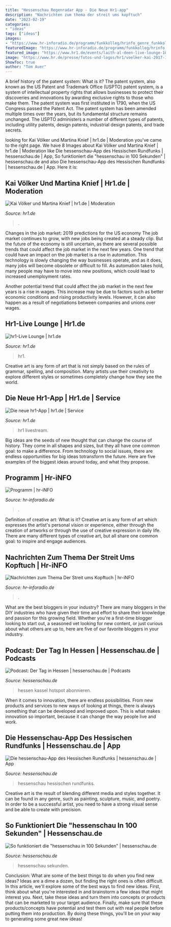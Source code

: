 ```yaml
---
title: "Hessenschau Regenradar App - Die Neue Hr1-app"
description: "Nachrichten zum thema der streit ums kopftuch"
date: "2023-02-19"
categories:
- "ideas"
tags: ["ideas"]
images:
- "https://www.hr-inforadio.de/programm/funkkolleg/hrinfo_genre_funkkolleg_philosophie-100~_t-1488456211980_v-16to9.png"
featuredImage: "https://www.hr-inforadio.de/programm/funkkolleg/hrinfo_genre_funkkolleg_philosophie-100~_t-1488456211980_v-16to9.png"
featured_image: "https://www.hr1.de/events/laith-al-deen-live-lounge-104~_t-1601267075060_v-16to7__medium.jpg"
image: "https://www.hr.de/presse/fotos-und-logos/hr1/voelker-kai-2017-100~_t-1519306972552_v-1to1__large.jpg"
ShowToc: true
author: "Tom Auer"
---
```



A brief history of the patent system: What is it?
The patent system, also known as the US Patent and Trademark Office (USPTO) patent system, is a system of intellectual property rights that allows businesses to protect their discoveries and innovations by awarding exclusive rights to those who make them. The patent system was first instituted in 1790, when the US Congress passed the Patent Act. The patent system has been amended multiple times over the years, but its fundamental structure remains unchanged. The USPTO administers a number of different types of patents, including utility patents, design patents, industrial design patents, and trade secrets.

	

		
looking for Kai Völker und Martina Knief | hr1.de | Moderation you've came to the right page. We have 8 Images about Kai Völker und Martina Knief | hr1.de | Moderation like Die hessenschau-App des Hessischen Rundfunks | hessenschau.de | App, So funktioniert die &quot;hessenschau in 100 Sekunden&quot; | hessenschau.de and also Die hessenschau-App des Hessischen Rundfunks | hessenschau.de | App. Here it is:
		
    
## Kai Völker Und Martina Knief | Hr1.de | Moderation

<img loading=lazy src="https://www.hr.de/presse/fotos-und-logos/hr1/voelker-kai-2017-100~_t-1519306972552_v-1to1__large.jpg" onerror="this.onerror=null;this.src='https://tse3.mm.bing.net/th?id=OIP.6vT6jY5B1_jZfN4odZT3IQHaHa&amp;pid=15.1';" alt="Kai Völker und Martina Knief | hr1.de | Moderation">

_Source: hr1.de_

>. 

	

Changes in the job market: 2019 predictions for the US economy
The job market continues to grow, with new jobs being created at a steady clip. But the future of the economy is still uncertain, as there are several possible trends that could affect the job market in the next few years. 
One trend that could have an impact on the job market is a rise in automation. This technology is slowly changing the way businesses operate, and as it does, many jobs will become obsolete or difficult to fill. As automation takes hold, many people may have to move into new positions, which could lead to increased unemployment rates. 

Another potential trend that could affect the job market in the next few years is a rise in wages. This increase may be due to factors such as better economic conditions and rising productivity levels. However, it can also happen as a result of negotiations between companies and unions over wages.

    
## Hr1-Live Lounge | Hr1.de

<img loading=lazy src="https://www.hr1.de/events/laith-al-deen-live-lounge-104~_t-1601267075060_v-16to7__medium.jpg" onerror="this.onerror=null;this.src='https://tse2.mm.bing.net/th?id=OIP.7Azpgk7_rGgbRanD9D6BNwHaDP&amp;pid=15.1';" alt="hr1-Live Lounge | hr1.de">

_Source: hr1.de_

>hr1. 

	

Creative art is any form of art that is not simply based on the rules of grammar, spelling, and composition. Many artists use their creativity to explore different styles or sometimes completely change how they see the world.

    
## Die Neue Hr1-App | Hr1.de | Service

<img loading=lazy src="https://www.hr1.de/app/2020-radioapp-hr1-mood-102~_t-1601625141884_v-16to9.jpg" onerror="this.onerror=null;this.src='https://tse1.mm.bing.net/th?id=OIP.lfdXOcmeiuBHX4Bapx71tAHaEK&amp;pid=15.1';" alt="Die neue hr1-App | hr1.de | Service">

_Source: hr1.de_

>hr1 livestream. 

	

Big ideas are the seeds of new thought that can change the course of history. They come in all shapes and sizes, but they all have one common goal: to make a difference. From technology to social issues, there are endless opportunities for big ideas totransform the future. Here are five examples of the biggest ideas around today, and what they propose.

    
## Programm | Hr-iNFO

<img loading=lazy src="https://www.hessenschau.de/politik/wahlen/landtagswahl-2018/collage-plakate-100~_t-1537271660776_v-16to9.jpg" onerror="this.onerror=null;this.src='https://tse1.mm.bing.net/th?id=OIP.8OfIv4F5Gu_u5bcoTals8wHaEK&amp;pid=15.1';" alt="Programm | hr-iNFO">

_Source: hr-inforadio.de_

>. 

	

Definition of creative art: What is it?
Creative art is any form of art which expresses the artist's personal vision or experience, either through the creation of artworks or through the use of creative expression in daily life. There are many different types of creative art, but all share one common goal: to inspire and engage audiences.

    
## Nachrichten Zum Thema Der Streit Ums Kopftuch | Hr-iNFO

<img loading=lazy src="https://www.hr-inforadio.de/programm/funkkolleg/hrinfo_genre_funkkolleg_philosophie-100~_t-1488456211980_v-16to9.png" onerror="this.onerror=null;this.src='https://tse3.mm.bing.net/th?id=OIP.F_fw9TQ6iCq-NU7SEVuQZgHaEK&amp;pid=15.1';" alt="Nachrichten zum Thema Der Streit ums Kopftuch | hr-iNFO">

_Source: hr-inforadio.de_

>. 

	

What are the best bloggers in your industry?
There are many bloggers in the DIY industries who have given their time and effort to share their knowledge and passion for this growing field. Whether you're a first-time blogger looking to start out, a seasoned vet looking for new content, or just curious about what others are up to, here are five of our favorite bloggers in your industry.

    
## Podcast: Der Tag In Hessen | Hessenschau.de | Podcasts

<img loading=lazy src="https://www.hr-inforadio.de/podcast/der-tag-in-hessen/hrinfo_genre_der_tag_in_hessen-100~_t-1488890408558_v-1to1__medium.png" onerror="this.onerror=null;this.src='https://tse3.mm.bing.net/th?id=OIP.meuxl49_MZykG9WTnAvLCQHaHa&amp;pid=15.1';" alt="Podcast: Der Tag in Hessen | hessenschau.de | Podcasts">

_Source: hessenschau.de_

>hessen kassel hotspot abonnieren. 

	

When it comes to innovation, there are endless possibilities. From new products and services to new ways of looking at things, there is always something that can be developed and improved upon. This is what makes innovation so important, because it can change the way people live and work.

    
## Die Hessenschau-App Des Hessischen Rundfunks | Hessenschau.de | App

<img loading=lazy src="http://www.hessenschau.de/app/app-store-102~_t-1504615756946_v-1to1__medium.png" onerror="this.onerror=null;this.src='https://tse3.mm.bing.net/th?id=OIP.ruCxYVz9uPsA7P9WGgqReQHaHa&amp;pid=15.1';" alt="Die hessenschau-App des Hessischen Rundfunks | hessenschau.de | App">

_Source: hessenschau.de_

>hessenschau hessischen rundfunks. 

	

Creative art is the result of blending different media and styles together. It can be found in any genre, such as painting, sculpture, music, and poetry. In order to be a successful artist, you need to have a strong visual sense and be able to create with precision.

    
## So Funktioniert Die &quot;hessenschau In 100 Sekunden&quot; | Hessenschau.de

<img loading=lazy src="https://www.hessenschau.de/panorama/smartspeaker-106~_t-1564997049934_v-16to7.jpg" onerror="this.onerror=null;this.src='https://tse2.mm.bing.net/th?id=OIP.MllDef7roU2ivIc2Wypq6wHaDP&amp;pid=15.1';" alt="So funktioniert die &quot;hessenschau in 100 Sekunden&quot; | hessenschau.de">

_Source: hessenschau.de_

>hessenschau sekunden. 

	

Conclusion: What are some of the best things to do when you find new ideas?
Ideas are a dime a dozen, but finding the right ones is often difficult. In this article, we'll explore some of the best ways to find new ideas. First, think about what you're interested in and brainstorm a few ideas that might interest you. Next, take these ideas and turn them into concepts or products that can be marketed to your target audience. Finally, make sure that these products/concepts have potential and test them out with real people before putting them into production. By doing these things, you'll be on your way to generating some great new ideas!

